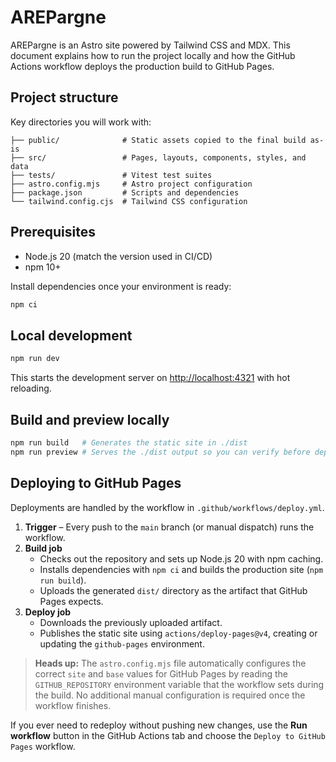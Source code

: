 # AREPargne

AREPargne is an Astro site powered by Tailwind CSS and MDX. This document explains how to run the project locally and how the GitHub Actions workflow deploys the production build to GitHub Pages.

## Project structure

Key directories you will work with:

```text
├── public/              # Static assets copied to the final build as-is
├── src/                 # Pages, layouts, components, styles, and data
├── tests/               # Vitest test suites
├── astro.config.mjs     # Astro project configuration
├── package.json         # Scripts and dependencies
└── tailwind.config.cjs  # Tailwind CSS configuration
```

## Prerequisites

- Node.js 20 (match the version used in CI/CD)
- npm 10+

Install dependencies once your environment is ready:

```bash
npm ci
```

## Local development

```bash
npm run dev
```

This starts the development server on [http://localhost:4321](http://localhost:4321) with hot reloading.

## Build and preview locally

```bash
npm run build   # Generates the static site in ./dist
npm run preview # Serves the ./dist output so you can verify before deploying
```

## Deploying to GitHub Pages

Deployments are handled by the workflow in `.github/workflows/deploy.yml`.

1. **Trigger** – Every push to the `main` branch (or manual dispatch) runs the workflow.
2. **Build job**
   - Checks out the repository and sets up Node.js 20 with npm caching.
   - Installs dependencies with `npm ci` and builds the production site (`npm run build`).
   - Uploads the generated `dist/` directory as the artifact that GitHub Pages expects.
3. **Deploy job**
   - Downloads the previously uploaded artifact.
   - Publishes the static site using `actions/deploy-pages@v4`, creating or updating the `github-pages` environment.

> **Heads up:** The `astro.config.mjs` file automatically configures the correct `site` and `base` values for GitHub Pages by reading the `GITHUB_REPOSITORY` environment variable that the workflow sets during the build. No additional manual configuration is required once the workflow finishes.

If you ever need to redeploy without pushing new changes, use the **Run workflow** button in the GitHub Actions tab and choose the `Deploy to GitHub Pages` workflow.
